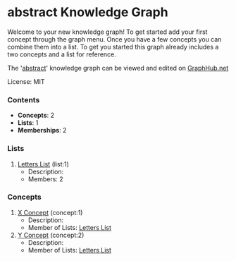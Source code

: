 # abstract Knowledge Graph

Welcome to your new knowledge graph! To get started add your first concept through the graph menu. Once you have a few concepts you can combine them into a list. To get you started this graph already includes a two concepts and a list for reference.

The '[abstract](https://graphhub.net/abstract)' knowledge graph can be viewed and edited on [GraphHub.net](https://graphhub.net)

License: MIT
### Contents
- **Concepts**: 2
- **Lists**: 1
- **Memberships**: 2
### Lists
1. [Letters List](/abstract/list/letters-list?id=1) (list:1)
   - Description: 
   - Members: 2
### Concepts
1. [X Concept](/abstract/concept/x-concept?id=1) (concept:1)
   - Description: 
   - Member of Lists: [Letters List](/abstract/list/letters-list?id=1)
1. [Y Concept](/abstract/concept/y-concept?id=2) (concept:2)
   - Description: 
   - Member of Lists: [Letters List](/abstract/list/letters-list?id=1)
